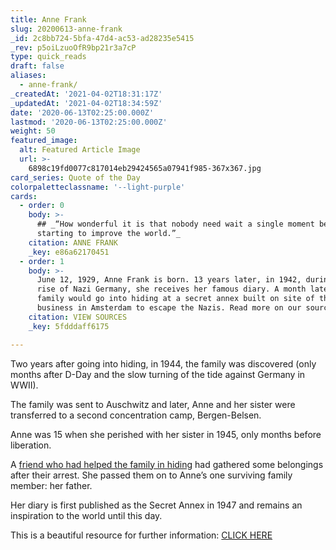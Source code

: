 ```yaml
---
title: Anne Frank
slug: 20200613-anne-frank
_id: 2c8bb724-5bfa-47d4-ac53-ad28235e5415
_rev: p5oiLzuoOfR9bp21r3a7cP
type: quick_reads
draft: false
aliases:
  - anne-frank/
_createdAt: '2021-04-02T18:31:17Z'
_updatedAt: '2021-04-02T18:34:59Z'
date: '2020-06-13T02:25:00.000Z'
lastmod: '2020-06-13T02:25:00.000Z'
weight: 50
featured_image:
  alt: Featured Article Image
  url: >-
    6898c19fd0077c817014eb29424565a07941f985-367x367.jpg
card_series: Quote of the Day
colorpaletteclassname: '--light-purple'
cards:
  - order: 0
    body: >-
      ## _“How wonderful it is that nobody need wait a single moment before
      starting to improve the world.”_
    citation: ANNE FRANK
    _key: e86a62170451
  - order: 1
    body: >-
      June 12, 1929, Anne Frank is born. 13 years later, in 1942, during the
      rise of Nazi Germany, she receives her famous diary. A month later, her
      family would go into hiding at a secret annex built on site of their
      business in Amsterdam to escape the Nazis. Read more on our source page.
    citation: VIEW SOURCES
    _key: 5fdddaff6175

---
```

Two years after going into hiding, in 1944, the family was discovered (only months after D-Day and the slow turning of the tide against Germany in WWII).

The family was sent to Auschwitz and later, Anne and her sister were transferred to a second concentration camp, Bergen-Belsen.

Anne was 15 when she perished with her sister in 1945, only months before liberation.

A [friend who had helped the family in hiding](https://www.annefrank.org/en/anne-frank/main-characters/miep-gies/) had gathered some belongings after their arrest. She passed them on to Anne’s one surviving family member: her father.

Her diary is first published as the Secret Annex in 1947 and remains an inspiration to the world until this day.

This is a beautiful resource for further information: [CLICK HERE](https://www.annefrank.org/en/anne-frank/the-timeline/#key-moment-51-list)